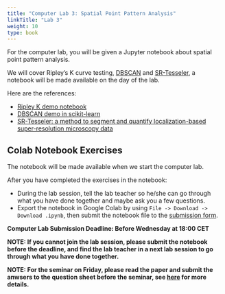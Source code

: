 ```yaml
---
title: "Computer Lab 3: Spatial Point Pattern Analysis"
linkTitle: "Lab 3"
weight: 10
type: book
---
```


For the computer lab, you will be given a Jupyter notebook about spatial point pattern analysis.

We will cover Ripley’s K curve testing, [DBSCAN](https://dl.acm.org/doi/10.5555/3001460.3001507) and [SR-Tesseler](https://www.nature.com/articles/nmeth.3579), a notebook will be made available on the day of the lab.

Here are the references:
 - [Ripley K demo notebook](https://github.com/GeostatsGuy/PythonNumericalDemos/blob/master/Ripley_K_demo.ipynb)
 - [DBSCAN demo in scikit-learn](https://scikit-learn.org/stable/auto_examples/cluster/plot_dbscan.html)
 - [SR-Tesseler: a method to segment and quantify localization-based super-resolution microscopy data](https://www.nature.com/articles/nmeth.3579)

## Colab Notebook Exercises

The notebook will be made available when we start the computer lab.

After you have completed the exercises in the notebook: 
 - During the lab session, tell the lab teacher so he/she can go through what you have done together and maybe ask you a few questions. 
 - Export the notebook in Google Colab by using `File -> Download -> Download .ipynb`, then submit the notebook file to the [submission form](https://forms.gle/gK3b1z2Sca2VYmcW7).


**Computer Lab Submission Deadline: Before Wednesday at 18:00 CET**


**NOTE: If you cannot join the lab session, please submit the notebook before the deadline, and find the lab teacher in a next lab session to go through what you have done together.**

**NOTE: For the seminar on Friday, please read the paper and submit the anwsers to the question sheet before the seminar, see [here](../seminar) for more details.**
